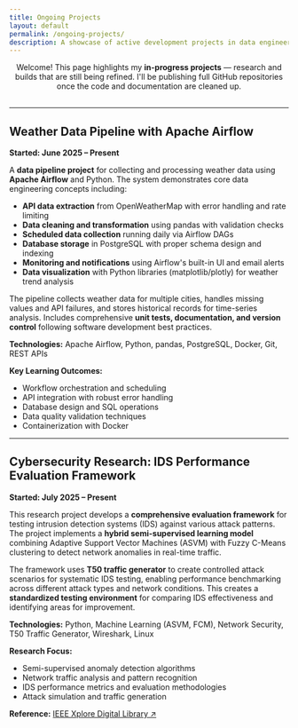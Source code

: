 ```yaml
---
title: Ongoing Projects
layout: default
permalink: /ongoing-projects/
description: A showcase of active development projects in data engineering, aerospace systems, and cybersecurity
---
```


<div style="text-align: center; margin-bottom: 30px;">
  <p>
    Welcome! This page highlights my <strong>in-progress projects</strong> — research and builds that are still being refined.  
    I'll be publishing full GitHub repositories once the code and documentation are cleaned up.  
  </p>
</div>

---

## Weather Data Pipeline with Apache Airflow
**Started: June 2025 – Present**

A **data pipeline project** for collecting and processing weather data using **Apache Airflow** and Python. The system demonstrates core data engineering concepts including:

- **API data extraction** from OpenWeatherMap with error handling and rate limiting
- **Data cleaning and transformation** using pandas with validation checks  
- **Scheduled data collection** running daily via Airflow DAGs
- **Database storage** in PostgreSQL with proper schema design and indexing
- **Monitoring and notifications** using Airflow's built-in UI and email alerts
- **Data visualization** with Python libraries (matplotlib/plotly) for weather trend analysis

The pipeline collects weather data for multiple cities, handles missing values and API failures, and stores historical records for time-series analysis. Includes comprehensive **unit tests, documentation, and version control** following software development best practices.

**Technologies:** Apache Airflow, Python, pandas, PostgreSQL, Docker, Git, REST APIs

**Key Learning Outcomes:**
- Workflow orchestration and scheduling
- API integration with robust error handling
- Database design and SQL operations
- Data quality validation techniques
- Containerization with Docker

---

## Cybersecurity Research: IDS Performance Evaluation Framework
**Started: July 2025 – Present**

This research project develops a **comprehensive evaluation framework** for testing intrusion detection systems (IDS) against various attack patterns. The project implements a **hybrid semi-supervised learning model** combining Adaptive Support Vector Machines (ASVM) with Fuzzy C-Means clustering to detect network anomalies in real-time traffic.

The framework uses **T50 traffic generator** to create controlled attack scenarios for systematic IDS testing, enabling performance benchmarking across different attack types and network conditions. This creates a **standardized testing environment** for comparing IDS effectiveness and identifying areas for improvement.

**Technologies:** Python, Machine Learning (ASVM, FCM), Network Security, T50 Traffic Generator, Wireshark, Linux

**Research Focus:**
- Semi-supervised anomaly detection algorithms
- Network traffic analysis and pattern recognition
- IDS performance metrics and evaluation methodologies
- Attack simulation and traffic generation

**Reference:** [IEEE Xplore Digital Library ↗](https://ieeexplore.ieee.org/document/8058397/)
